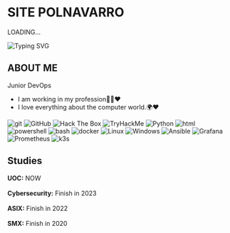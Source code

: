 # SITE POLNAVARRO

LOADING...

![Typing SVG](https://readme-typing-svg.demolab.com?font=Fira+Code&pause=1000&color=F78C38&random=false&width=435&lines=%E2%96%88%E2%96%88%E2%96%88%E2%96%88%E2%96%88%E2%96%88%E2%96%88%E2%96%88%E2%96%88%E2%96%88%E2%96%88%E2%96%88%E2%96%88%E2%96%88%5D99%25)

## ABOUT ME

Junior DevOps

- I am working in my profession👨‍🎓♥
- I love everything about the computer world.🌍♥
<!---
### Scripting:
![Typing SVG](https://readme-typing-svg.demolab.com?font=Fira+Code&duration=2000&pause=1000&color=F78C38&random=false&width=435&lines=bash;powershell;python)

### Monitoring:
![Typing SVG](https://readme-typing-svg.demolab.com?font=Fira+Code&duration=2000&pause=1000&color=F78C38&random=false&width=435&lines=Prometheus;Grafana;AlertManager)

### OS:
![Typing SVG](https://readme-typing-svg.demolab.com?font=Fira+Code&duration=2000&pause=1000&color=F78C38&random=false&width=435&lines=ubuntu;Fedora;Windows;ParrotOS)

### Programming languages:
![Typing SVG](https://readme-typing-svg.demolab.com?font=Fira+Code&duration=2000&pause=1000&color=F78C38&random=false&width=435&lines=python)

### OTHERS:
![Typing SVG](https://readme-typing-svg.demolab.com?font=Fira+Code&duration=2000&pause=1000&color=F78C38&random=false&width=435&lines=docker;Jenkins;Discordpy;FastAPI;Flask)
-->
<p>
  <img alt="git" src="https://img.shields.io/badge/-Git-F05032?style=flat-square&logo=git&logoColor=white" />
  <img alt="GitHub" src="https://img.shields.io/badge/-GitHub-181717?style=flat-square&logo=GitHub&logoColor=white" />
  <img alt="Hack The Box" src="https://img.shields.io/badge/-Hack%20The%20Box-9FEF00?style=flat-square&logo=Hack%20The%20Box&logoColor=white" />
  <img alt="TryHackMe" src="https://img.shields.io/badge/-TryHackMe-212C42?style=flat-square&logo=TryHackMe&logoColor=white" />
  <img alt="Python" src="https://img.shields.io/badge/-Python-3776AB?style=flat-square&logo=python&logoColor=white" />
  <img alt="html" src="https://img.shields.io/badge/-HTML5-E34F26?style=flat-square&logo=HTML5&logoColor=white" />
  <img alt="powershell" src="https://img.shields.io/badge/-powershell-5391FE?style=flat-square&logo=PowerShell&logoColor=white" />
  <img alt="bash" src="https://img.shields.io/badge/-bash-4EAA25?style=flat-square&logo=GNU%20Bash&logoColor=white" />
  <img alt="docker" src="https://img.shields.io/badge/-docker-2496ED?style=flat-square&logo=Docker&logoColor=white" />
  <img alt="Linux" src="https://img.shields.io/badge/-Linux-FCC624?style=flat-square&logo=Linux&logoColor=white" />
  <img alt="Windows" src="https://img.shields.io/badge/-Windows-0078D6?style=flat-square&logo=Windows&logoColor=white" />
  <img alt="Ansible" src="https://img.shields.io/badge/-Ansible-EBECEC?style=flat-square&logo=Ansible&logoColor=black"/>
  <img alt="Grafana" src="https://img.shields.io/badge/-Grafana-black?style=flat-square&logo=Grafana&logoColor=orange"/>
  <img alt="Prometheus" src="https://img.shields.io/badge/-Prometheus-black?style=flat-square&logo=Prometheus&logoColor=red"/>
  <img alt="k3s" src="https://img.shields.io/badge/-k3s-black?style=flat-square&logo=k3s&logoColor=yellow"/>

</p>



## Studies
**UOC:** NOW
<br><br>
**Cybersecurity:** Finish in 2023 
<br><br>
**ASIX:** Finish in 2022
<br></br>
**SMX:** Finish in 2020


